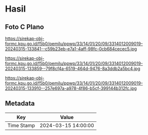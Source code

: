 # Hasil

## Foto C Plano

https://sirekap-obj-formc.kpu.go.id/f5b0/pemilu/ppwp/33/14/01/20/09/3314012009019-20240315-133841--c59b23eb-e7a1-4aff-98fc-0cb684cecec5.jpg

https://sirekap-obj-formc.kpu.go.id/f5b0/pemilu/ppwp/33/14/01/20/09/3314012009019-20240315-133859--79f8cf4a-6519-464d-9476-8a3ddb2a5bc4.jpg

https://sirekap-obj-formc.kpu.go.id/f5b0/pemilu/ppwp/33/14/01/20/09/3314012009019-20240315-133910--257e697a-a978-4f86-b5cf-399144b312fc.jpg


## Metadata

| Key        | Value               |
| ---------- | ------------------- |
| Time Stamp | 2024-03-15 14:00:00 |



